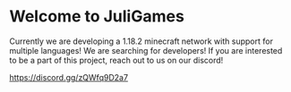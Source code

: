 # Welcome to JuliGames

Currently we are developing a 1.18.2 minecraft network with support for multiple languages!
We are searching for developers! If you are interested to be a part of this project, reach out to us on our discord!

https://discord.gg/zQWfq9D2a7
